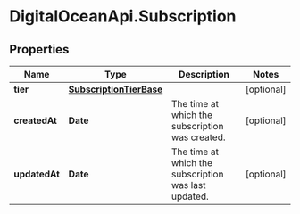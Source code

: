 # DigitalOceanApi.Subscription

## Properties
Name | Type | Description | Notes
------------ | ------------- | ------------- | -------------
**tier** | [**SubscriptionTierBase**](SubscriptionTierBase.md) |  | [optional] 
**createdAt** | **Date** | The time at which the subscription was created. | [optional] 
**updatedAt** | **Date** | The time at which the subscription was last updated. | [optional] 
